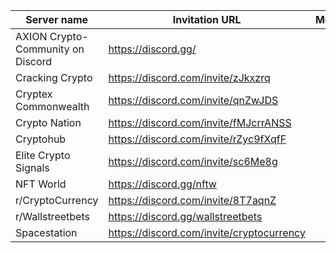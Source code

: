 | Server name                             | Invitation URL                                                               | Members | Country   | Adv_tag |
| -------------------------------------- | ----------------------------------------------------------------- | ------- | --------- | ------- |
| AXION Crypto-Community on Discord | https://discord.gg/
| Cracking Crypto | https://discord.com/invite/zJkxzrq
| Cryptex Commonwealth | https://discord.com/invite/qnZwJDS
| Crypto Nation | https://discord.com/invite/fMJcrrANSS
| Cryptohub | https://discord.com/invite/rZyc9fXqfF
| Elite Crypto Signals | https://discord.com/invite/sc6Me8g
| NFT World | https://discord.gg/nftw
| r/CryptoCurrency | https://discord.com/invite/8T7aqnZ
| r/Wallstreetbets | https://discord.gg/wallstreetbets
| Spacestation | https://discord.com/invite/cryptocurrency























